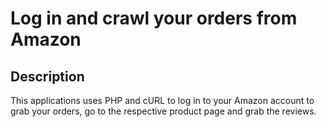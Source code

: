 # Log in and crawl your orders from Amazon

## Description
This applications uses PHP and cURL to log in to your Amazon account to grab your orders, go to the respective product page and grab the reviews.
